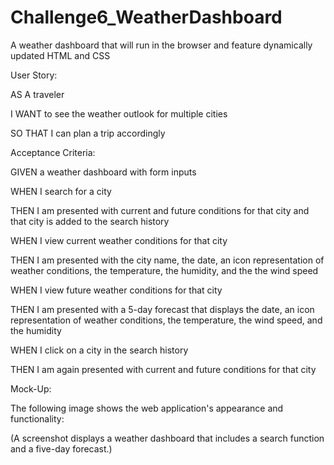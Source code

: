 # Challenge6_WeatherDashboard

A weather dashboard that will run in the browser and feature dynamically updated HTML and CSS

User Story:

AS A traveler

I WANT to see the weather outlook for multiple cities

SO THAT I can plan a trip accordingly


Acceptance Criteria:

GIVEN a weather dashboard with form inputs

WHEN I search for a city

THEN I am presented with current and future conditions for that city and that city is added to the search history

WHEN I view current weather conditions for that city

THEN I am presented with the city name, the date, an icon representation of weather conditions, the temperature, the humidity, and the the wind speed

WHEN I view future weather conditions for that city

THEN I am presented with a 5-day forecast that displays the date, an icon representation of weather conditions, the temperature, the wind speed, and the humidity

WHEN I click on a city in the search history

THEN I am again presented with current and future conditions for that city


Mock-Up:

The following image shows the web application's appearance and functionality:

(A screenshot displays a weather dashboard that includes a search function and a five-day forecast.)

